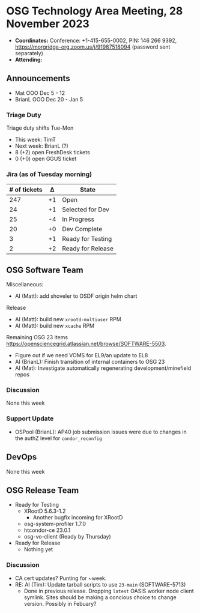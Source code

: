 # OSG Technology Area Meeting, 28 November 2023

-   **Coordinates:** Conference: +1-415-655-0002, PIN: 146 266 9392,
    <https://morgridge-org.zoom.us/j/91987518094> (password sent separately)
-   **Attending:**  

## Announcements

-   Mat OOO Dec 5 - 12
-   BrianL OOO Dec 20 - Jan 5

### Triage Duty

Triage duty shifts Tue-Mon

-   This week: TimT
-   Next week: BrianL (?)
-   8 (+2) open FreshDesk tickets
-   0 (+0) open GGUS ticket

### Jira (as of Tuesday morning)

| # of tickets | &Delta; | State             |
|--------------|---------|-------------------|
| 247          | +1      | Open              |
| 24           | +1      | Selected for Dev  |
| 25           | -4      | In Progress       |
| 20           | +0      | Dev Complete      |
| 3            | +1      | Ready for Testing |
| 2            | +2      | Ready for Release |

## OSG Software Team

Miscellaneous:
-   AI (Matt): add shoveler to OSDF origin helm chart

Release
-   AI (Matt): build new `xrootd-multiuser` RPM
-   AI (Matt): build new `xcache` RPM

Remaining OSG 23 items <https://opensciencegrid.atlassian.net/browse/SOFTWARE-5503>.
-   Figure out if we need VOMS for EL9/an update to EL8
-   AI (BrianL): Finish transition of internal containers to OSG 23
-   AI (Mat): Investigate automatically regenerating development/minefield repos

### Discussion

None this week

### Support Update

-    OSPool (BrianL): AP40 job submission issues were due to changes in the authZ level for `condor_reconfig`

## DevOps

None this week

## OSG Release Team

-   Ready for Testing
    -   XRootD 5.6.3-1.2
        -   Another bugfix incoming for XRootD
    -   osg-system-profiler 1.7.0
    -   htcondor-ce 23.0.1
    -   osg-vo-client (Ready by Thursday)
-   Ready for Release
    -   Nothing yet
 
### Discussion
-   CA cert updates? Punting for ~week.
-   RE: AI (Tim): Update tarball scripts to use `23-main` (SOFTWARE-5713)
    -    Done in previous release. Dropping `latest` OASIS worker node client symlink. Sites should be making a concious choice to change version. Possibly in Febuary? 

